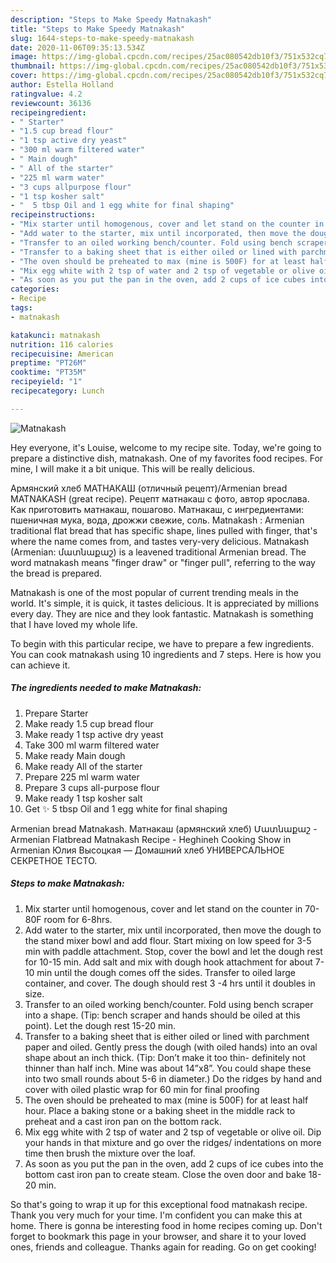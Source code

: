 ```yaml
---
description: "Steps to Make Speedy Matnakash"
title: "Steps to Make Speedy Matnakash"
slug: 1644-steps-to-make-speedy-matnakash
date: 2020-11-06T09:35:13.534Z
image: https://img-global.cpcdn.com/recipes/25ac080542db10f3/751x532cq70/matnakash-recipe-main-photo.jpg
thumbnail: https://img-global.cpcdn.com/recipes/25ac080542db10f3/751x532cq70/matnakash-recipe-main-photo.jpg
cover: https://img-global.cpcdn.com/recipes/25ac080542db10f3/751x532cq70/matnakash-recipe-main-photo.jpg
author: Estella Holland
ratingvalue: 4.2
reviewcount: 36136
recipeingredient:
- " Starter"
- "1.5 cup bread flour"
- "1 tsp active dry yeast"
- "300 ml warm filtered water"
- " Main dough"
- " All of the starter"
- "225 ml warm water"
- "3 cups allpurpose flour"
- "1 tsp kosher salt"
- "  5 tbsp Oil and 1 egg white for final shaping"
recipeinstructions:
- "Mix starter until homogenous, cover and let stand on the counter in 70-80F room for 6-8hrs."
- "Add water to the starter, mix until incorporated, then move the dough to the stand mixer bowl and add flour. Start mixing on low speed for 3-5 min with paddle attachment. Stop, cover the bowl and let the dough rest for 10-15 min. Add salt and mix with dough hook attachment for about 7-10 min until the dough comes off the sides. Transfer to oiled large container, and cover. The dough should rest 3 -4 hrs until it doubles in size."
- "Transfer to an oiled working bench/counter. Fold using bench scraper into a shape. (Tip: bench scraper and hands should be oiled at this point). Let the dough rest 15-20 min."
- "Transfer to a baking sheet that is either oiled or lined with parchment paper and oiled. Gently press the dough (with oiled hands) into an oval shape about an inch thick. (Tip: Don’t make it too thin- definitely not thinner than half inch. Mine was about 14”x8”. You could shape these into two small rounds about 5-6 in diameter.) Do the ridges by hand and cover with oiled plastic wrap for 60 min for final proofing"
- "The oven should be preheated to max (mine is 500F) for at least half hour. Place a baking stone or a baking sheet in the middle rack to preheat and a cast iron pan on the bottom rack."
- "Mix egg white with 2 tsp of water and 2 tsp of vegetable or olive oil. Dip your hands in that mixture and go over the ridges/ indentations on more time then brush the mixture over the loaf."
- "As soon as you put the pan in the oven, add 2 cups of ice cubes into the bottom cast iron pan to create steam. Close the oven door and bake 18-20 min."
categories:
- Recipe
tags:
- matnakash

katakunci: matnakash 
nutrition: 116 calories
recipecuisine: American
preptime: "PT26M"
cooktime: "PT35M"
recipeyield: "1"
recipecategory: Lunch

---
```



![Matnakash](https://img-global.cpcdn.com/recipes/25ac080542db10f3/751x532cq70/matnakash-recipe-main-photo.jpg)

Hey everyone, it's Louise, welcome to my recipe site. Today, we're going to prepare a distinctive dish, matnakash. One of my favorites food recipes. For mine, I will make it a bit unique. This will be really delicious.

Армянский хлеб МАТНАКАШ (отличный рецепт)/Armenian bread MATNAKASH (great recipe). Рецепт матнакаш с фото, автор ярослава. Как приготовить матнакаш, пошагово. Матнакаш, с ингредиентами: пшеничная мука, вода, дрожжи свежие, соль. Matnakash : Armenian traditional flat bread that has specific shape, lines pulled with finger, that&#39;s where the name comes from, and tastes very-very delicious. Matnakash (Armenian: մատնաքաշ) is a leavened traditional Armenian bread. The word matnakash means &#34;finger draw&#34; or &#34;finger pull&#34;, referring to the way the bread is prepared.

Matnakash is one of the most popular of current trending meals in the world. It's simple, it is quick, it tastes delicious. It is appreciated by millions every day. They are nice and they look fantastic. Matnakash is something that I have loved my whole life.


To begin with this particular recipe, we have to prepare a few ingredients. You can cook matnakash using 10 ingredients and 7 steps. Here is how you can achieve it.

<!--inarticleads1-->

##### The ingredients needed to make Matnakash:

1. Prepare  Starter
1. Make ready 1.5 cup bread flour
1. Make ready 1 tsp active dry yeast
1. Take 300 ml warm filtered water
1. Make ready  Main dough
1. Make ready  All of the starter
1. Prepare 225 ml warm water
1. Prepare 3 cups all-purpose flour
1. Make ready 1 tsp kosher salt
1. Get  ✨ 5 tbsp Oil and 1 egg white for final shaping


Armenian bread Matnakash. Матнакаш (армянский хлеб) Մատնաքաշ - Armenian Flatbread Matnakash Recipe - Heghineh Cooking Show in Armenian Юлия Высоцкая — Домашний хлеб УНИВЕРСАЛЬНОЕ СЕКРЕТНОЕ ТЕСТО. 

<!--inarticleads2-->

##### Steps to make Matnakash:

1. Mix starter until homogenous, cover and let stand on the counter in 70-80F room for 6-8hrs.
1. Add water to the starter, mix until incorporated, then move the dough to the stand mixer bowl and add flour. Start mixing on low speed for 3-5 min with paddle attachment. Stop, cover the bowl and let the dough rest for 10-15 min. Add salt and mix with dough hook attachment for about 7-10 min until the dough comes off the sides. Transfer to oiled large container, and cover. The dough should rest 3 -4 hrs until it doubles in size.
1. Transfer to an oiled working bench/counter. Fold using bench scraper into a shape. (Tip: bench scraper and hands should be oiled at this point). Let the dough rest 15-20 min.
1. Transfer to a baking sheet that is either oiled or lined with parchment paper and oiled. Gently press the dough (with oiled hands) into an oval shape about an inch thick. (Tip: Don’t make it too thin- definitely not thinner than half inch. Mine was about 14”x8”. You could shape these into two small rounds about 5-6 in diameter.) Do the ridges by hand and cover with oiled plastic wrap for 60 min for final proofing
1. The oven should be preheated to max (mine is 500F) for at least half hour. Place a baking stone or a baking sheet in the middle rack to preheat and a cast iron pan on the bottom rack.
1. Mix egg white with 2 tsp of water and 2 tsp of vegetable or olive oil. Dip your hands in that mixture and go over the ridges/ indentations on more time then brush the mixture over the loaf.
1. As soon as you put the pan in the oven, add 2 cups of ice cubes into the bottom cast iron pan to create steam. Close the oven door and bake 18-20 min.




So that's going to wrap it up for this exceptional food matnakash recipe. Thank you very much for your time. I'm confident you can make this at home. There is gonna be interesting food in home recipes coming up. Don't forget to bookmark this page in your browser, and share it to your loved ones, friends and colleague. Thanks again for reading. Go on get cooking!
